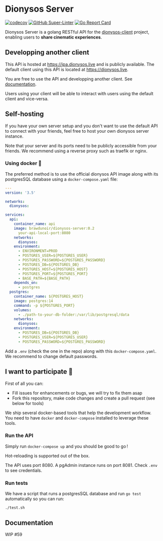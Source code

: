 # Dionysos Server
[![codecov](https://codecov.io/gh/found-pleiade/dionysos-server/branch/main/graph/badge.svg)](https://codecov.io/gh/found-pleiade/dionysos-server)
[![GitHub Super-Linter](https://github.com/Brawdunoir/dionysos-server/workflows/Lint%20Code%20Base/badge.svg)](https://github.com/marketplace/actions/super-linter)
[![Go Report Card](https://goreportcard.com/badge/github.com/Brawdunoir/dionysos-server)](https://goreportcard.com/report/github.com/Brawdunoir/dionysos-server)

Dionysos Server is a golang RESTful API for the [dionysos-client](https://github.com/Brawdunoir/dionysos-client) project, enabling users to **share cinematic experiences**.

## Developping another client
This API is hosted at <https://ipa.dionysos.live> and is publicly available. The default client using this API is located at <https://dionysos.live>.

You are free to use the API and developping another client. See [documentation](https://github.com/found-pleiade/dionysos-server#documentation).

Users using your client will be able to interact with users using the default client and vice-versa.

## Self-hosting
If you have your own server setup and you don't want to use the default API to connect with your friends, feel free to host your own dionysos server instance.

Note that your server and its ports need to be publicly accessible from your friends. We recommend using a reverse proxy such as traefik or nginx.

### Using docker 🐳
The preferred method is to use the official dionysos API image along with its postgresSQL database using a `docker-compose.yaml` file:

```yaml
---
version: '3.5'

networks:
  dionysos:

services:
  api:
    container_name: api
    image: brawdunoir/dionysos-server:0.2
      your-api-local-port:8080
    networks:
      dionysos:
    environment:
      - ENVIRONMENT=PROD
      - POSTGRES_USER=${POSTGRES_USER}
      - POSTGRES_PASSWORD=${POSTGRES_PASSWORD}
      - POSTGRES_DB=${POSTGRES_DB}
      - POSTGRES_HOST=${POSTGRES_HOST}
      - POSTGRES_PORT=${POSTGRES_PORT}
      - BASE_PATH=${BASE_PATH}
    depends_on:
      - postgres
  postgres:
    container_name: ${POSTGRES_HOST}
    image: postgres:14
    command: -p ${POSTGRES_PORT}
    volumes:
      - ./path-to-your-db-folder:/var/lib/postgresql/data
    networks:
      dionysos:
    environment:
      - POSTGRES_DB=${POSTGRES_DB}
      - POSTGRES_USER=${POSTGRES_USER}
      - POSTGRES_PASSWORD=${POSTGRES_PASSWORD}
```

Add a `.env` (check the one in the repo) along with this `docker-compose.yaml`. We recommend to change default passwords.

## I want to participate 🍵
First of all you can:
- Fill issues for enhancements or bugs, we will try to fix them asap
- Fork this repository, make code changes and create a pull request (see below for tools)

We ship several docker-based tools that help the development workflow. You need to have `docker` and `docker-compose` installed to leverage these tools.
### Run the API
Simply run `docker-compose up` and you should be good to go !

Hot-reloading is supported out of the box.

The API uses port 8080. A pgAdmin instance runs on port 8081. Check `.env` to see credentials.

### Run tests
We have a script that runs a postgresSQL database and run `go test` automatically so you can run:

`./test.sh`

## Documentation
WIP #59
